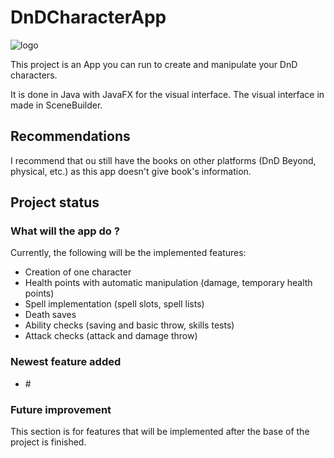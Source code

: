 # DnDCharacterApp

![logo](https://github.com/KoRIOz675/DnDCharacterApp/src/main/resources/com/nightbreeze/images/logo-DnDCharacterApp.jpg)

This project is an App you can run to create and manipulate your DnD characters.

It is done in Java with JavaFX for the visual interface.
The visual interface in made in SceneBuilder.

## Recommendations

I recommend that ou still have the books on other platforms (DnD Beyond, physical, etc.) as this app doesn't give book's information.

## Project status

### What will the app do ?

Currently, the following will be the implemented features:

- Creation of one character
- Health points with automatic manipulation (damage, temporary health points)
- Spell implementation (spell slots, spell lists)
- Death saves
- Ability checks (saving and basic throw, skills tests)
- Attack checks (attack and damage throw)

### Newest feature added

- \#

### Future improvement

This section is for features that will be implemented after the base of the project is finished.
